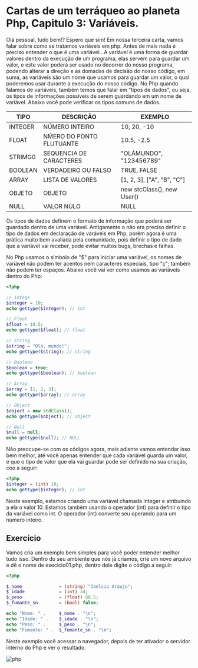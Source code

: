 # Cartas de um terráqueo ao planeta Php, Capitulo 3: Variáveis.

Olá pessoal, tudo bem!? Espero que sim!
Em nossa terceira carta, vamos falar sobre como se tratamos variáveis em php.
Antes de mais nada é preciso entender o que é uma variável...A variável é uma forma de guardar valores dentro da execução de um programa, 
elas servem para guardar um valor, e este valor poderá ser usado no decorrer do nosso programa, podendo alterar a direção e as domadas de 
decisão do nosso código, em suma, as variáveis são um nome que usamos para guardar um valor, o qual poderemos usar durante a execução do nosso código.
No Php quando falamos de variáveis, também temos que falar em "tipos de dados", ou seja, os tipos de informações possíveis de serem guardando em um 
nome de variável. Abaixo você pode verificar os tipos comuns de dados.

TIPO      | DESCRIÇÃO                 | EXEMPLO
--------- | --------------------------|-------------
INTEGER   | NÚMERO INTEIRO            | 10, 20, -10
FLOAT     | NḾERO DO PONTO FLUTUANTE  | 10.5, -2.5 
STRIMG0   | SEQUENCIA DE CARACTERES   | "OLÁMUNDO", "123456789"
BOOLEAN   | VERDADEIRO OU FALSO       | TRUE, FALSE
ARRAY     | LISTA DE VALORES          | [1, 2, 3], ["A", "B", "C"]
OBJETO    | OBJETO                    | new stcClass(), new User()
NULL      | VALOR NÚLO                | NULL

Os tipos de dados definem o formato de informação que poderá ser guardado dentro de uma variável. Antigamente o não era preciso definir 
o tipo de dados em declaração de varáveis em Php, porém agora é uma prática muito bem avaliada pela comunidade, pois definir o tipo de dado 
que a variável vai receber, pode evitar muitos bugs, brechas e falhas.

No Php usamos o símbolo de "$" para iniciar uma variável, os nomes de variável não podem ter acentos nem caracteres especiais, tipo "ç"; 
também não podem ter espaços. Abaixo você vai ver como usamos as variáveis dentro do Php:

~~~php
<?php

// Intege
$integer = 10;
echo gettype($integer); // int

// Float
$float = 10.5;
echo gettype($float); // float

// String
$string = "Olá, mundo!";
echo gettype($string); // string

// Boolean
$boolean = true;
echo gettype($boolean); // boolean

// Array
$array = [1, 2, 3];
echo gettype($array); // array

// Object
$object = new stdClass();
echo gettype($object); // object

// Null
$null = null;
echo gettype($null); // NULL
~~~

Não preocupe-se com os códigos agora, mais adiante vamos entender isso bem melhor, até você apenas entender que cada variável guarda um valor, 
e que o tipo de valor que ela vai guardar pode ser definido na sua criação, coo a seguir:


~~~php
<?php
$integer = (int) 10;
echo gettype($integer); // int
~~~

Neste exemplo, estamos criando uma variável chamada integer e atribuindo a ela o valor 10. Estamos também usando o operador (int) para 
definir o tipo da variável como int. O operador (int) converte seu operando para um número inteiro.

## Exercício

Vamos cria um exemplo bem simples para você poder entender melhor tudo isso.
Dentro do seu ambiente que nós já criamos, crie um novo arquivo e dê o nome de execicio01.php, dentro dele digite o código a seguir:

~~~php
<?php

$_nome              = (string) "Jaelcio Araujo";
$_idade             = (int) 34;
$_peso              = (float) 80.5;
$_fumante_sn        = (bool) false;

echo "Nome: " .     $_nome . "\n";
echo "Idade: " .    $_idade . "\n";
echo "Peso: " .     $_peso . "\n";
echo "Fumante: " .  $_fumante_sn . "\n";
~~~

Neste exemplo você acessar o navegador, depois de ter ativador o servidor interno do Php e ver o resultado:

![php](php04.pnj)


















